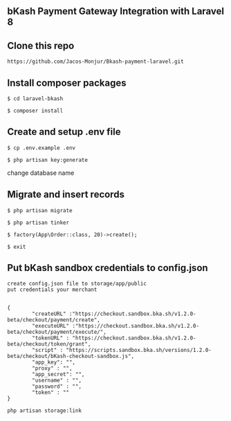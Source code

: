 ## bKash Payment Gateway Integration with Laravel 8

## Clone this repo

```
https://github.com/Jacos-Monjur/Bkash-payment-laravel.git
```

## Install composer packages

```
$ cd laravel-bkash
```

```
$ composer install

```

## Create and setup .env file

```
$ cp .env.example .env
```

```
$ php artisan key:generate

```

change database name

## Migrate and insert records

```
$ php artisan migrate
```

```
$ php artisan tinker
```

```
$ factory(App\Order::class, 20)->create();
```

```
$ exit
```

## Put bKash sandbox credentials to config.json

```
create config.json file to storage/app/public
put credentials your merchant


{
        "createURL" :"https://checkout.sandbox.bka.sh/v1.2.0-beta/checkout/payment/create",
        "executeURL" :"https://checkout.sandbox.bka.sh/v1.2.0-beta/checkout/payment/execute/",
        "tokenURL" : "https://checkout.sandbox.bka.sh/v1.2.0-beta/checkout/token/grant",
        "script" : "https://scripts.sandbox.bka.sh/versions/1.2.0-beta/checkout/bKash-checkout-sandbox.js",
        "app_key": "",
        "proxy" : "",
        "app_secret": "",
        "username" : "",
        "password" : "",
        "token" : ""
}

```

```
php artisan storage:link

```
